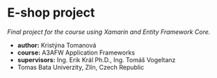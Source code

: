 # E-shop project

*Final project for the course using Xamarin and Entity Framework Core.*

* **author:** Kristýna Tomanová
* **course:** A3AFW Application Frameworks
* **supervisors:** Ing. Erik Král Ph.D., Ing. Tomáš Vogeltanz
* Tomas Bata Univerzity, Zlín, Czech Republic
